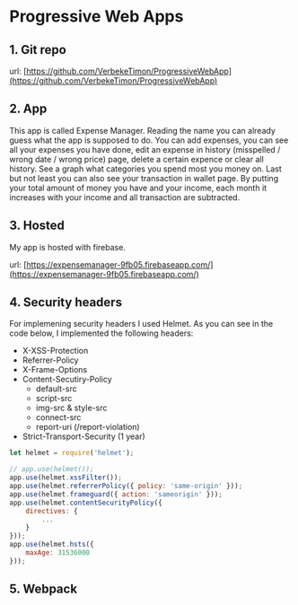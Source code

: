 # Progressive Web Apps

## 1. Git repo
url: [https://github.com/VerbekeTimon/ProgressiveWebApp](https://github.com/VerbekeTimon/ProgressiveWebApp)

## 2. App
This app is called Expense Manager. Reading the name you can already guess what the app is supposed to do. You can add expenses, you can see all your expenses you have done, edit an expense in history (misspelled / wrong date / wrong price) page, delete a certain expence or clear all history.
See a graph what categories you spend most you money on.
Last but not least you can also see your transaction in wallet page. By putting your total amount of money you have and your income, each month it increases with your income and all transaction are subtracted.

## 3. Hosted
My app is hosted with firebase.

url: [https://expensemanager-9fb05.firebaseapp.com/](https://expensemanager-9fb05.firebaseapp.com/)

## 4. Security headers
For implemening security headers I used Helmet. As you can see in the code below, I implemented the following headers:
* X-XSS-Protection
* Referrer-Policy
* X-Frame-Options
* Content-Secutiry-Policy
  * default-src
  * script-src
  * img-src & style-src
  * connect-src
  * report-uri (/report-violation)
* Strict-Transport-Security (1 year)

```javascript
let helmet = require('helmet');

// app.use(helmet());
app.use(helmet.xssFilter());
app.use(helmet.referrerPolicy({ policy: 'same-origin' }));
app.use(helmet.frameguard({ action: 'sameorigin' }));
app.use(helmet.contentSecurityPolicy({
    directives: {
        ...
    }
}));
app.use(helmet.hsts({
    maxAge: 31536000
}));
```

## 5. Webpack
